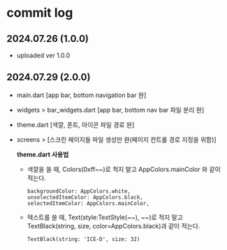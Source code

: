 # commit log

## 2024.07.26 (1.0.0)
- uploaded ver 1.0.0
   
## 2024.07.29 (2.0.0)
- main.dart [app bar, bottom navigation bar 완]
- widgets > bar_widgets.dart [app bar, bottom nav bar 파일 분리 완]
- theme.dart [색깔, 폰트, 아이콘 파일 경로 완]
- screens > [스크린 페이지들 파일 생성만 완(페이지 컨트롤 경로 지정을 위함)]

  **theme.dart 사용법**
  - 색깔을 쓸 때, Colors(0xff~~)로 적지 말고 AppColors.mainColor 와 같이 적는다.
    
    ```
    backgroundColor: AppColors.white,
    unselectedItemColor: AppColors.black,
    selectedItemColor: AppColors.mainColor,
    ```
    
  - 텍스트를 쓸 때, Text(style:TextStyle(~~), ~~)로 적지 말고 TextBlack(string, size, color=AppColors.black)과 같이 적는다.
    
    `TextBlack(string: 'ICE-D', size: 32)`
  
